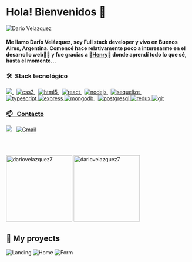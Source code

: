 <h1 align="left">Hola! Bienvenidos 👋</h1>
<img src="https://user-images.githubusercontent.com/77759094/127053790-e0fc6562-888b-4e78-8799-147e0d7bf781.gif" alt="Dario Velazquez" title="Bienvenidos 👋"/>
<h4> Me llamo Darío Velázquez, soy Full stack developer y vivo en Buenos Aires, Argentina. Comencé hace relativamente poco a interesarme en el desarrollo web👨‍💻 y fue gracias a 🚀<a href="https://soyhenry.com/">Henry</a>🚀 donde aprendí todo lo que sé, hasta el momento...
</h4>


<h3 align="left">🛠 &nbsp;Stack tecnológico </h3>
<p align="left"> 
<a href="https://developer.mozilla.org/en-US/docs/Web/JavaScript" target="_blank"> <img src="https://img.shields.io/badge/-JavaScript-05122A?style=flat&logo=javascript"/> </a> &nbsp;
 <a href="https://www.w3schools.com/css/" target="_blank"> <img src="https://img.shields.io/badge/-CSS-05122A?style=flat&logo=CSS3&logoColor=1572B6" alt="css3" /> </a> &nbsp;
<a href="https://www.w3.org/html/" target="_blank"> <img src="https://img.shields.io/badge/-HTML-05122A?style=flat&logo=HTML5" alt="html5"/> </a> &nbsp;
<a href="https://reactjs.org/" target="_blank"> <img src="https://img.shields.io/badge/-React-05122A?&style=fflat&logo=React" alt="react"/> </a> &nbsp;
<a href="https://nodejs.org" target="_blank"> <img src="https://img.shields.io/badge/-Node.js-05122A?style=flat&logo=node.js" alt="nodejs" /> </a> &nbsp;
  <a href="https://sequelize.org/master/" target="_blank"> <img src="https://img.shields.io/badge/-Sequelize-05122A?style=flat&logo=sequelize" alt="sequelize" /> </a> &nbsp;
  
 <br>
<a href="https://www.typescriptlang.org/" target="_blank"> <img src="https://img.shields.io/badge/-TypeScript-05122A?&style=flat&logo=TypeScript" alt="typescript" w/> </a>
 <a href="https://expressjs.com/es/" target="_blank"> <img src="https://img.shields.io/badge/-Express-05122A?style=flat&logo=express" alt="express"  </a>
<a href="https://www.mongodb.com/" target="_blank"> <img src="https://img.shields.io/badge/-MongoDB-05122A?style=flat&logo=MongoDB" alt="mongodb" /> </a> &nbsp;
  <a href="https://www.postgresql.org" target="_blank"> <img src="https://img.shields.io/badge/-PostgreSQL-05122A?style=flat&logo=PostgreSQL" alt="postgresql"  </a>
<a href="https://es.redux.js.org/" target="_blank"> <img src="https://img.shields.io/badge/-Redux-05122A?style=flat&logo=redux" alt="redux"  </a>
 <a href="https://git-scm.com/" target="_blank"> <img src="https://img.shields.io/badge/-Git-05122A?style=flat&logo=git" alt="git"  </a>
 
 </p>
 
<h3 align="left">📫 &nbsp; Contacto</h3>
<p align="left">
<a href="https://www.linkedin.com/in/velazquez-dario/" target="_blank"><img src="https://img.shields.io/badge/linkedin%20-%230077B5.svg?&style=flat&logo=linkedin&logoColor=white"/></a> &nbsp;
<a href="mailto:dario.velazquez10@gmail.com" target="blank"><img alt="Gmail" src="https://img.shields.io/badge/Gmail-D14836?style=flat&logo=gmail&logoColor=white" /></a> &nbsp;
</p>
<br /> <br/>
<p align="left" >
<img height="180em" src="https://github-readme-stats.vercel.app/api?username=dariovelazquez7&show_icons=true&locale=en&theme=algolia" alt="dariovelazquez7" />
<img height="180em" src="https://github-readme-stats.vercel.app/api/top-langs?username=dariovelazquez7&show_icons=true&locale=en&layout=compact&theme=algolia" alt="dariovelazquez7" />
</p>
 
 ## :pushpin: My proyects
<p>
 <img src="https://user-images.githubusercontent.com/77759094/127793122-a9b7535c-cabe-4f33-a81f-f9f6164b0a6b.png" alt="Landing" />
 <img src="https://user-images.githubusercontent.com/77759094/127793153-31543d9d-38c0-4ee5-94a1-152d061a6eb3.png" alt="Home" />
 <img src="https://user-images.githubusercontent.com/77759094/127793256-590c476c-5c89-480c-b89e-01c20729180c.png" alt="Form" />
 </p>
